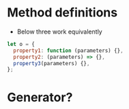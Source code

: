 # Method definitions

- Below three work equivalently

```js
let o = {
  property1: function (parameters) {},
  property2: (parameters) => {},
  property3(parameters) {},
};
```

# Generator?
